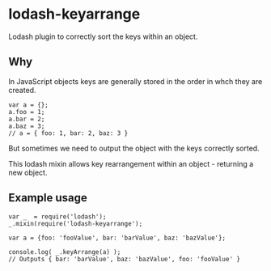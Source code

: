 lodash-keyarrange
=================
Lodash plugin to correctly sort the keys within an object.


Why
---

In JavaScript objects keys are generally stored in the order in whch they are created.

	var a = {};
	a.foo = 1;
	a.bar = 2;
	a.baz = 3;
	// a = { foo: 1, bar: 2, baz: 3 }

But sometimes we need to output the object with the keys correctly sorted.

This lodash mixin allows key rearrangement within an object - returning a new object.


Example usage
-------------

	var _  = require('lodash');
	_.mixin(require('lodash-keyarrange');

	var a = {foo: 'fooValue', bar: 'barValue', baz: 'bazValue'};

	console.log( _.keyArrange(a) );
	// Outputs { bar: 'barValue', baz: 'bazValue', foo: 'fooValue' }
